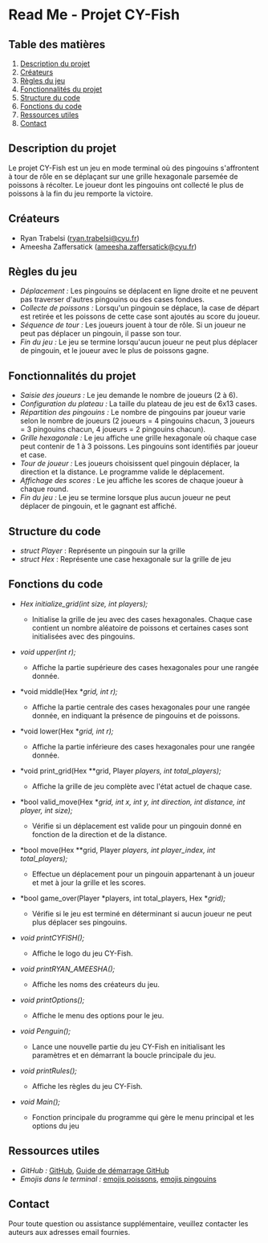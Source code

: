 # Read Me - Projet CY-Fish

## Table des matières

1. [Description du projet](#description-du-projet)
2. [Créateurs](#créateurs)
3. [Règles du jeu](#règles-du-jeu)
4. [Fonctionnalités du projet](#fonctionnalités-du-projet)
5. [Structure du code](#structure-du-code)
6. [Fonctions du code](#fonctions-du-code)
7. [Ressources utiles](#ressources-utiles)
8. [Contact](#contact)

## Description du projet  

Le projet CY-Fish est un jeu en mode terminal où des pingouins s'affrontent à tour de rôle en se déplaçant sur une grille hexagonale parsemée de poissons à récolter. Le joueur dont les pingouins ont collecté le plus de poissons à la fin du jeu remporte la victoire.

## Créateurs

- Ryan Trabelsi (ryan.trabelsi@cyu.fr)
- Ameesha Zaffersatick (ameesha.zaffersatick@cyu.fr)

## Règles du jeu

- *Déplacement :* Les pingouins se déplacent en ligne droite et ne peuvent pas traverser d'autres pingouins ou des cases fondues.
- *Collecte de poissons :* Lorsqu'un pingouin se déplace, la case de départ est retirée et les poissons de cette case sont ajoutés au score du joueur.
- *Séquence de tour :* Les joueurs jouent à tour de rôle. Si un joueur ne peut pas déplacer un pingouin, il passe son tour.
- *Fin du jeu :* Le jeu se termine lorsqu'aucun joueur ne peut plus déplacer de pingouin, et le joueur avec le plus de poissons gagne.

## Fonctionnalités du projet

- *Saisie des joueurs :* Le jeu demande le nombre de joueurs (2 à 6).
- *Configuration du plateau :* La taille du plateau de jeu est de 6x13 cases.
- *Répartition des pingouins :* Le nombre de pingouins par joueur varie selon le nombre de joueurs (2 joueurs = 4 pingouins chacun, 3 joueurs = 3 pingouins chacun, 4 joueurs = 2 pingouins chacun).
- *Grille hexagonale :* Le jeu affiche une grille hexagonale où chaque case peut contenir de 1 à 3 poissons. Les pingouins sont identifiés par joueur et case.
- *Tour de joueur :* Les joueurs choisissent quel pingouin déplacer, la direction et la distance. Le programme valide le déplacement.
- *Affichage des scores :* Le jeu affiche les scores de chaque joueur à chaque round.
- *Fin du jeu :* Le jeu se termine lorsque plus aucun joueur ne peut déplacer de pingouin, et le gagnant est affiché.

## Structure du code  

- *struct Player* : Représente un pingouin sur la grille
- *struct Hex* : Représente une case hexagonale sur la grille de jeu

## Fonctions du code

- *Hex initialize_grid(int size, int players);*
  - Initialise la grille de jeu avec des cases hexagonales. Chaque case contient un nombre aléatoire de poissons et certaines cases sont initialisées avec des pingouins.

- *void upper(int r);*
  - Affiche la partie supérieure des cases hexagonales pour une rangée donnée.

- *void middle(Hex **grid, int r);*
  - Affiche la partie centrale des cases hexagonales pour une rangée donnée, en indiquant la présence de pingouins et de poissons.

- *void lower(Hex **grid, int r);*
  - Affiche la partie inférieure des cases hexagonales pour une rangée donnée.

- *void print_grid(Hex **grid, Player *players, int total_players);*
  - Affiche la grille de jeu complète avec l'état actuel de chaque case.

- *bool valid_move(Hex **grid, int x, int y, int direction, int distance, int player, int size);*
  - Vérifie si un déplacement est valide pour un pingouin donné en fonction de la direction et de la distance.

- *bool move(Hex **grid, Player *players, int player_index, int total_players);*
  - Effectue un déplacement pour un pingouin appartenant à un joueur et met à jour la grille et les scores.

- *bool game_over(Player *players, int total_players, Hex **grid);*
  - Vérifie si le jeu est terminé en déterminant si aucun joueur ne peut plus déplacer ses pingouins.

- *void printCYFISH();*
  - Affiche le logo du jeu CY-Fish.

- *void printRYAN_AMEESHA();*
  - Affiche les noms des créateurs du jeu.

- *void printOptions();*
  - Affiche le menu des options pour le jeu.

- *void Penguin();*
  - Lance une nouvelle partie du jeu CY-Fish en initialisant les paramètres et en démarrant la boucle principale du jeu.

- *void printRules();*
  - Affiche les règles du jeu CY-Fish.

- *void Main();*
  - Fonction principale du programme qui gère le menu principal et les options du jeu

## Ressources utiles

- *GitHub :* [GitHub](https://www.github.com), [Guide de démarrage GitHub](https://docs.github.com/en/get-started/quickstart/hello-world)
- *Emojis dans le terminal :* [emojis poissons](https://emojiterra.com/fr/poisson/), [emojis pingouins](https://emojiterra.com/fr/pingouin/)

## Contact

Pour toute question ou assistance supplémentaire, veuillez contacter les auteurs aux adresses email fournies.
